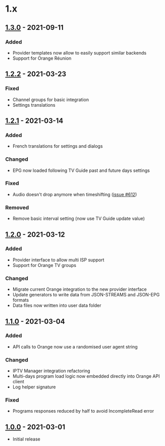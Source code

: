 # 1.x

## [1.3.0](https://github.com/BreizhReloaded/plugin.video.orange.fr/releases/tag/v1.3.0) - 2021-09-11

### Added

- Provider templates now allow to easily support similar backends
- Support for Orange Réunion

## [1.2.2](https://github.com/BreizhReloaded/plugin.video.orange.fr/releases/tag/v1.2.2) - 2021-03-23

### Fixed

- Channel groups for basic integration
- Settings translations

## [1.2.1](https://github.com/BreizhReloaded/plugin.video.orange.fr/releases/tag/v1.2.1) - 2021-03-14

### Added

- French translations for settings and dialogs

### Changed

- EPG now loaded following TV Guide past and future days settings 

### Fixed

- Audio doesn't drop anymore when timeshifting ([issue #612](https://github.com/xbmc/inputstream.adaptive/issues/612))

### Removed

- Remove basic interval setting (now use TV Guide update value)

## [1.2.0](https://github.com/BreizhReloaded/plugin.video.orange.fr/releases/tag/v1.2.0) - 2021-03-12

### Added

- Provider interface to allow multi ISP support
- Support for Orange TV groups

### Changed

- Migrate current Orange integration to the new provider interface
- Update generators to write data from JSON-STREAMS and JSON-EPG formats
- Data files now written into user data folder

## [1.1.0](https://github.com/BreizhReloaded/plugin.video.orange.fr/releases/tag/v1.1.0) - 2021-03-04

### Added

- API calls to Orange now use a randomised user agent string

### Changed

- IPTV Manager integration refactoring
- Multi-days program load logic now embedded directly into Orange API client
- Log helper signature

### Fixed

- Programs responses reduced by half to avoid IncompleteRead error

## [1.0.0](https://github.com/BreizhReloaded/plugin.video.orange.fr/releases/tag/v1.0.0) - 2021-03-01

- Initial release
